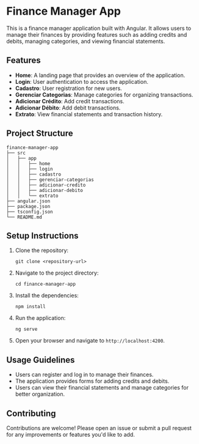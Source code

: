 # Finance Manager App

This is a finance manager application built with Angular. It allows users to manage their finances by providing features such as adding credits and debits, managing categories, and viewing financial statements.

## Features

- **Home**: A landing page that provides an overview of the application.
- **Login**: User authentication to access the application.
- **Cadastro**: User registration for new users.
- **Gerenciar Categorias**: Manage categories for organizing transactions.
- **Adicionar Crédito**: Add credit transactions.
- **Adicionar Débito**: Add debit transactions.
- **Extrato**: View financial statements and transaction history.

## Project Structure

```
finance-manager-app
├── src
│   ├── app
│   │   ├── home
│   │   ├── login
│   │   ├── cadastro
│   │   ├── gerenciar-categorias
│   │   ├── adicionar-credito
│   │   ├── adicionar-debito
│   │   └── extrato
├── angular.json
├── package.json
├── tsconfig.json
└── README.md
```

## Setup Instructions

1. Clone the repository:
   ```
   git clone <repository-url>
   ```

2. Navigate to the project directory:
   ```
   cd finance-manager-app
   ```

3. Install the dependencies:
   ```
   npm install
   ```

4. Run the application:
   ```
   ng serve
   ```

5. Open your browser and navigate to `http://localhost:4200`.

## Usage Guidelines

- Users can register and log in to manage their finances.
- The application provides forms for adding credits and debits.
- Users can view their financial statements and manage categories for better organization.

## Contributing

Contributions are welcome! Please open an issue or submit a pull request for any improvements or features you'd like to add.